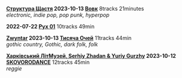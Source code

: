**[Структура Щастя](https://www.last.fm/music/%D0%A1%D0%A2%D0%A0%D0%A3%D0%9A%D0%A2%D0%A3%D0%A0%D0%90+%D0%A9%D0%90%D0%A1%D0%A2%D0%AF "indie pop, pop punk, hyperpop, electronic") 2023-10-13 [Вовк](https://music.youtube.com/playlist?list=OLAK5uy_kiQEaX30LtInmKmA7Rhor38RCW8Zz03w8 "8tracks • 21min")** 8tracks  21minutes  
*electronic, indie pop, pop punk, hyperpop*

**2022-07-22 [Рух 01](https://music.youtube.com/playlist?list=OLAK5uy_kVj8pLFPwSF8dQTE2szpnPkXpuZQg9Gn0)** 10tracks 49min

**[Zwyntar](https://www.last.fm/music/Zwyntar "gothic country, gothic, dark folk, folk") 2023-10-13 [Тисяча Очей](https://music.youtube.com/playlist?list=OLAK5uy_l-pzd0rwr542XUY4Rn-eLZVZ6iPd8TcLk)** 11tracks 44min  
*gothic country, Gothic, dark folk, folk*

**[Харківський ЛітМузей, Serhiy Zhadan & Yuriy Gurzhy](https://www.last.fm/music/%D0%A5%D0%B0%D1%80%D0%BA%D1%96%D0%B2%D1%81%D1%8C%D0%BA%D0%B8%D0%B9+%D0%9B%D1%96%D1%82%D0%9C%D1%83%D0%B7%D0%B5%D0%B9,+Serhiy+Zhadan,+&+Yuriy+Gurzhy) 2023-10-12 [SKOVORODANCE](https://music.youtube.com/playlist?list=OLAK5uy_li9Lm6z9oRGIKNpFNoL8ebHXD5Ln654Qs)** 12tracks 45min  
*reggie*

<!--

**[]( "")  [](https://music.youtube.com/playlist?list= )** tracks • min
**
-->